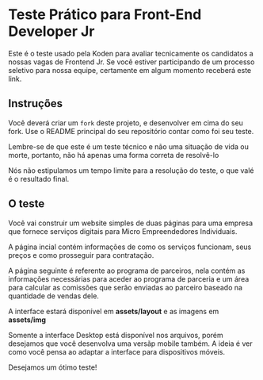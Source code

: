 # Teste Prático para Front-End Developer Jr

Este é o teste usado pela Koden para avaliar tecnicamente os candidatos a nossas vagas de Frontend Jr. Se você estiver participando de um processo seletivo para nossa equipe, certamente em algum momento receberá este link.

## Instruções

Você deverá criar um `fork` deste projeto, e desenvolver em cima do seu fork. Use o README principal do seu repositório contar como foi seu teste.

Lembre-se de que este é um teste técnico e não uma situação de vida ou morte, portanto, não há apenas uma forma correta de resolvê-lo

Nós não estipulamos um tempo limite para a resolução do teste, o que valé é o resultado final.

## O teste

Você vai construir um website simples de duas páginas para uma empresa que fornece serviços digitais para Micro Empreendedores Individuais.

A página incial contém informações de como os serviços funcionam, seus preços e como prosseguir para contratação.

A página seguinte é referente ao programa de parceiros, nela contém as informações necessárias para aceder ao programa de parceria e um área para calcular as comissões que serão enviadas ao parceiro baseado na quantidade de vendas dele.

A interface estará disponível em **assets/layout** e as imagens em **assets/img**

Somente a interface Desktop está disponível nos arquivos, porém desejamos que você desenvolva uma versãp mobile também. A ideia é ver como você pensa ao adaptar a interface para dispositivos móveis.

Desejamos um ótimo teste!
